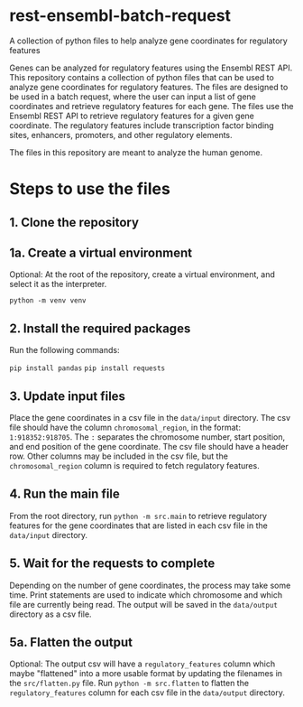 # rest-ensembl-batch-request

A collection of python files to help analyze gene coordinates for regulatory features

Genes can be analyzed for regulatory features using the Ensembl REST API. This repository contains a collection of python files that can be used to analyze gene coordinates for regulatory features. The files are designed to be used in a batch request, where the user can input a list of gene coordinates and retrieve regulatory features for each gene. The files use the Ensembl REST API to retrieve regulatory features for a given gene coordinate. The regulatory features include transcription factor binding sites, enhancers, promoters, and other regulatory elements.

The files in this repository are meant to analyze the human genome.

# Steps to use the files

## 1. Clone the repository

## 1a. Create a virtual environment

Optional: At the root of the repository, create a virtual environment, and select it as the interpreter.

`python -m venv venv`

## 2. Install the required packages

Run the following commands:

`pip install pandas`
`pip install requests`

## 3. Update input files

Place the gene coordinates in a csv file in the `data/input` directory. The csv file should have the column `chromosomal_region`, in the format: `1:918352:918705`. The `:` separates the chromosome number, start position, and end position of the gene coordinate. The csv file should have a header row. Other columns may be included in the csv file, but the `chromosomal_region` column is required to fetch regulatory features.

## 4. Run the main file

From the root directory, run `python -m src.main` to retrieve regulatory features for the gene coordinates that are listed in each csv file in the `data/input` directory.

## 5. Wait for the requests to complete

Depending on the number of gene coordinates, the process may take some time. Print statements are used to indicate which chromosome and which file are currently being read. The output will be saved in the `data/output` directory as a csv file.

## 5a. Flatten the output

Optional: The output csv will have a `regulatory_features` column which maybe "flattened" into a more usable format by updating the filenames in the `src/flatten.py` file. Run `python -m src.flatten` to flatten the `regulatory_features` column for each csv file in the `data/output` directory.
